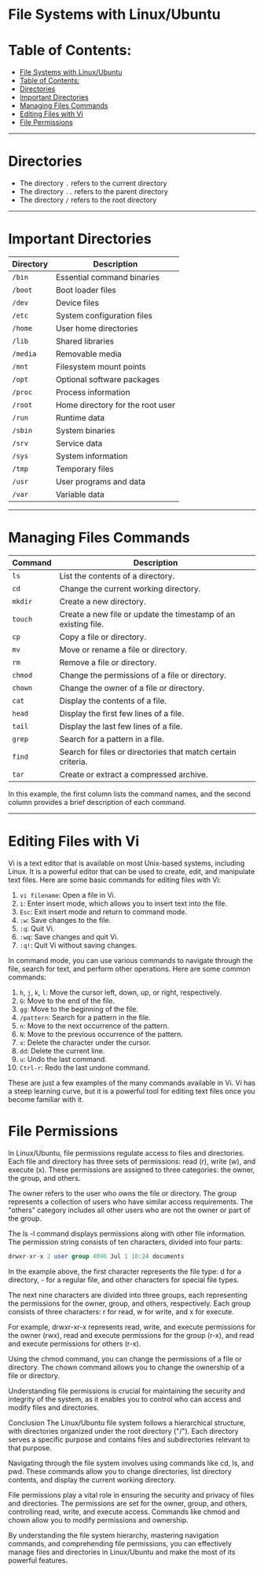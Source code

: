 # File Systems with Linux/Ubuntu

# Table of Contents:
- [File Systems with Linux/Ubuntu](#file-systems-with-linuxubuntu)
- [Table of Contents:](#table-of-contents)
- [Directories](#directories)
- [Important Directories](#important-directories)
- [Managing Files Commands](#managing-files-commands)
- [Editing Files with Vi](#editing-files-with-vi)
- [File Permissions](#file-permissions)


--------------------

# Directories 
- The directory `.` refers to the current directory
- The directory `..` refers to the parent directory
- The directory `/` refers to the root directory

--------------------
# Important Directories



| Directory | Description |
|-----------|-------------|
| `/bin` | Essential command binaries |
| `/boot` | Boot loader files |
| `/dev` | Device files |
| `/etc` | System configuration files |
| `/home` | User home directories |
| `/lib` | Shared libraries |
| `/media` | Removable media |
| `/mnt` | Filesystem mount points |
| `/opt` | Optional software packages |
| `/proc` | Process information |
| `/root` | Home directory for the root user |
| `/run` | Runtime data |
| `/sbin` | System binaries |
| `/srv` | Service data |
| `/sys` | System information |
| `/tmp` | Temporary files |
| `/usr` | User programs and data |
| `/var` | Variable data |


--------------------
# Managing Files Commands 

| Command | Description |
|---------|-------------|
| `ls` | List the contents of a directory. |
| `cd` | Change the current working directory. |
| `mkdir` | Create a new directory. |
| `touch` | Create a new file or update the timestamp of an existing file. |
| `cp` | Copy a file or directory. |
| `mv` | Move or rename a file or directory. |
| `rm` | Remove a file or directory. |
| `chmod` | Change the permissions of a file or directory. |
| `chown` | Change the owner of a file or directory. |
| `cat` | Display the contents of a file. |
| `head` | Display the first few lines of a file. |
| `tail` | Display the last few lines of a file. |
| `grep` | Search for a pattern in a file. |
| `find` | Search for files or directories that match certain criteria. |
| `tar` | Create or extract a compressed archive. |

In this example, the first column lists the command names, and the second column provides a brief description of each command.

--------------------
# Editing Files with Vi

Vi is a text editor that is available on most Unix-based systems, including Linux. It is a powerful editor that can be used to create, edit, and manipulate text files. Here are some basic commands for editing files with Vi:

1. `vi filename`: Open a file in Vi.
2. `i`: Enter insert mode, which allows you to insert text into the file.
3. `Esc`: Exit insert mode and return to command mode.
4. `:w`: Save changes to the file.
5. `:q`: Quit Vi.
6. `:wq`: Save changes and quit Vi.
7. `:q!`: Quit Vi without saving changes.

In command mode, you can use various commands to navigate through the file, search for text, and perform other operations. Here are some common commands:

1. `h`, `j`, `k`, `l`: Move the cursor left, down, up, or right, respectively.
2. `G`: Move to the end of the file.
3. `gg`: Move to the beginning of the file.
4. `/pattern`: Search for a pattern in the file.
5. `n`: Move to the next occurrence of the pattern.
6. `N`: Move to the previous occurrence of the pattern.
7. `x`: Delete the character under the cursor.
8. `dd`: Delete the current line.
9. `u`: Undo the last command.
10. `Ctrl-r`: Redo the last undone command.

These are just a few examples of the many commands available in Vi. Vi has a steep learning curve, but it is a powerful tool for editing text files once you become familiar with it.


# File Permissions
In Linux/Ubuntu, file permissions regulate access to files and directories. Each file and directory has three sets of permissions: read (r), write (w), and execute (x). These permissions are assigned to three categories: the owner, the group, and others.

The owner refers to the user who owns the file or directory. The group represents a collection of users who have similar access requirements. The "others" category includes all other users who are not the owner or part of the group.

The ls -l command displays permissions along with other file information. The permission string consists of ten characters, divided into four parts:

```sql
drwxr-xr-x 2 user group 4096 Jul 1 10:24 documents
```
In the example above, the first character represents the file type: d for a directory, - for a regular file, and other characters for special file types.

The next nine characters are divided into three groups, each representing the permissions for the owner, group, and others, respectively. Each group consists of three characters: r for read, w for write, and x for execute.

For example, drwxr-xr-x represents read, write, and execute permissions for the owner (rwx), read and execute permissions for the group (r-x), and read and execute permissions for others (r-x).

Using the chmod command, you can change the permissions of a file or directory. The chown command allows you to change the ownership of a file or directory.

Understanding file permissions is crucial for maintaining the security and integrity of the system, as it enables you to control who can access and modify files and directories.

Conclusion
The Linux/Ubuntu file system follows a hierarchical structure, with directories organized under the root directory ("/"). Each directory serves a specific purpose and contains files and subdirectories relevant to that purpose.

Navigating through the file system involves using commands like cd, ls, and pwd. These commands allow you to change directories, list directory contents, and display the current working directory.

File permissions play a vital role in ensuring the security and privacy of files and directories. The permissions are set for the owner, group, and others, controlling read, write, and execute access. Commands like chmod and chown allow you to modify permissions and ownership.

By understanding the file system hierarchy, mastering navigation commands, and comprehending file permissions, you can effectively manage files and directories in Linux/Ubuntu and make the most of its powerful features.





